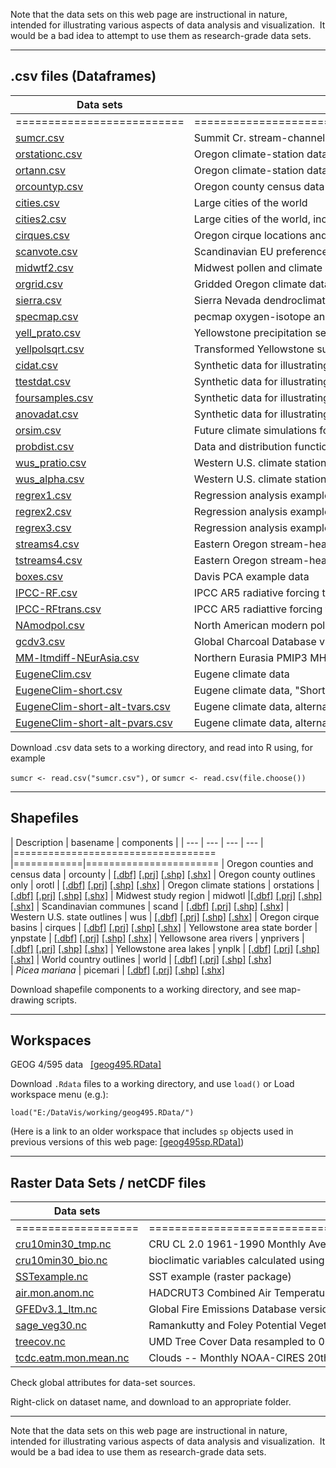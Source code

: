 Note that the data sets on this web page are instructional in nature, intended for illustrating various aspects of data analysis and visualization.  It would be a bad idea to attempt to use them as research-grade data sets.

----

##  .csv files (Dataframes) ##

| Data sets | Description |
|---|---|
| ==========================|=============================================================================|
| [sumcr.csv](https://pjbartlein.github.io/GeogDataAnalysis/data/csv/sumcr.csv) | Summit Cr. stream-channel data |
| [orstationc.csv](https://pjbartlein.github.io/GeogDataAnalysis/data/csv/orstationc.csv) |Oregon climate-station data
| [ortann.csv](https://pjbartlein.github.io/GeogDataAnalysis/data/csv/ortann.csv) | Oregon climate-station data, annual temperatures only
| [orcountyp.csv](https://pjbartlein.github.io/GeogDataAnalysis/data/csv/orcountyp.csv) | Oregon county census data
| [cities.csv](https://pjbartlein.github.io/GeogDataAnalysis/data/csv/cities.csv) | Large cities of the world |
| [cities2.csv](https://pjbartlein.github.io/GeogDataAnalysis/data/csv/cities2.csv) | Large cities of the world, including country names
| [cirques.csv](https://pjbartlein.github.io/GeogDataAnalysis/data/csv/cirques.csv) | Oregon cirque locations and elevations
| [scanvote.csv](https://pjbartlein.github.io/GeogDataAnalysis/data/csv/scanvote.csv) | Scandinavian EU preference votes
| [midwtf2.csv](https://pjbartlein.github.io/GeogDataAnalysis/data/csv/midwtf2.csv) | Midwest pollen and climate data
| [orgrid.csv](https://pjbartlein.github.io/GeogDataAnalysis/data/csv/orgrid.csv) | Gridded Oregon climate data  
| [sierra.csv](https://pjbartlein.github.io/GeogDataAnalysis/data/csv/sierra.csv) | Sierra Nevada dendroclimatological reconstructions
| [specmap.csv](https://pjbartlein.github.io/GeogDataAnalysis/data/csv/specmap.csv) | pecmap oxygen-isotope and insolation data
| [yell\_prato.csv](https://pjbartlein.github.io/GeogDataAnalysis/data/csv/yell_pratio.csv) | Yellowstone precipitation seasonality data
| [yellpolsqrt.csv](https://pjbartlein.github.io/GeogDataAnalysis/data/csv/yellpolsqrt.csv) | Transformed Yellowstone surface-sample pollen data
| [cidat.csv](https://pjbartlein.github.io/GeogDataAnalysis/data/csv/cidat.csv) | Synthetic data for illustrating confidence intervals
| [ttestdat.csv](https://pjbartlein.github.io/GeogDataAnalysis/data/csv/ttestdat.csv) | Synthetic data for illustrating t-tests
| [foursamples.csv](https://pjbartlein.github.io/GeogDataAnalysis/data/csv/foursamples.csv) | Synthetic data for illustrating t-tests
| [anovadat.csv](https://pjbartlein.github.io/GeogDataAnalysis/data/csv/anovadat.csv) | Synthetic data for illustrating analysis of variance
| [orsim.csv](https://pjbartlein.github.io/GeogDataAnalysis/data/csv/orsim.csv) | Future climate simulations for Oregon
| [probdist.csv](https://pjbartlein.github.io/GeogDataAnalysis/data/csv/probdist.csv) | Data and distribution functions for various distributions
| [wus\_pratio.csv](https://pjbartlein.github.io/GeogDataAnalysis/data/csv/wus_pratio.csv) | Western U.S. climate station precipitation ratios
| [wus\_alpha.csv](https://pjbartlein.github.io/GeogDataAnalysis/data/csv/wus_alpha.csv) |Western U.S. climate station AE/PE ratios (alpha) |
| [regrex1.csv](https://pjbartlein.github.io/GeogDataAnalysis/data/csv/regrex1.csv) | Regression analysis example data set 1
| [regrex2.csv](https://pjbartlein.github.io/GeogDataAnalysis/data/csv/regrex2.csv) | Regression analysis example data set 2
| [regrex3.csv](https://pjbartlein.github.io/GeogDataAnalysis/data/csv/regrex3.csv) | Regression analysis example data set 3
| [streams4.csv](https://pjbartlein.github.io/GeogDataAnalysis/data/csv/streams4.csv) | Eastern Oregon stream-health geomorphic data
| [tstreams4.csv](https://pjbartlein.github.io/GeogDataAnalysis/data/csv/tstreams4.csv) | Eastern Oregon stream-health geomorphic data\--transformed values
| [boxes.csv](https://pjbartlein.github.io/GeogDataAnalysis/data/csv/boxes.csv) | Davis PCA example data
| [IPCC-RF.csv](https://pjbartlein.github.io/GeogDataAnalysis/data/csv/IPCC-RF.csv) | IPCC AR5 radiative forcing time series
| [IPCC-RFtrans.csv](https://pjbartlein.github.io/GeogDataAnalysis/data/csv/IPCC-RFtrans.csv) | IPCC AR5 radiattive forcing time series\--transformed values
| [NAmodpol.csv](https://pjbartlein.github.io/GeogDataAnalysis/data/csv/NAmodpol.csv) | North American modern pollen data  
| [gcdv3.csv](https://pjbartlein.github.io/GeogDataAnalysis/data/csv/gcdv3.csv) | Global Charcoal Database v3
| [MM-ltmdiff-NEurAsia.csv](https://pjbartlein.github.io/GeogDataAnalysis/data/csv/MM-ltmdiff-NEurAsia.csv) | Northern Eurasia PMIP3 MH area averages
| [EugeneClim.csv](https://pjbartlein.github.io/GeogDataAnalysis/data/csv/EugeneClim.csv) | Eugene climate data
| [EugeneClim-short.csv](https://pjbartlein.github.io/GeogDataAnalysis/data/csv/EugeneClim-short.csv) | Eugene climate data, "Short" .csv file
| [EugeneClim-short-alt-tvars.csv](https://pjbartlein.github.io/GeogDataAnalysis/data/csv/EugeneClim-short-alt-tvars.csv) | Eugene climate data, alternative layout tvars
| [EugeneClim-short-alt-pvars.csv](https://pjbartlein.github.io/GeogDataAnalysis/data/csv/EugeneClim-short-alt-pvars.csv) | Eugene climate data, alternative layout pvars


Download .csv data sets to a working directory, and read into R using, for example

`sumcr <- read.csv("sumcr.csv"),` or 
`sumcr <- read.csv(file.choose())`

----

## Shapefiles ##

| Description | basename | components |
| --- | --- | --- | --- | 
|=================================== |============|=======================
| Oregon counties and census data | orcounty | [[.dbf]](https://pjbartlein.github.io/GeogDataAnalysis/data/shp/orcounty.dbf)   [[.prj]](https://pjbartlein.github.io/GeogDataAnalysis/data/shp/orcounty.prj)  [[.shp]](https://pjbartlein.github.io/GeogDataAnalysis/data/shp/orcounty.shp) [[.shx]](https://pjbartlein.github.io/GeogDataAnalysis/data/shp/orcounty.shx)
| Oregon county outlines only | orotl | [[.dbf]](https://pjbartlein.github.io/GeogDataAnalysis/data/shp/orotl.dbf) [[.prj]](https://pjbartlein.github.io/GeogDataAnalysis/data/shp/orotl.prj) [[.shp]](https://pjbartlein.github.io/GeogDataAnalysis/data/shp/orotl.shp) [[.shx]](https://pjbartlein.github.io/GeogDataAnalysis/data/shp/orotl.shx)
| Oregon climate stations | orstations | [[.dbf]](https://pjbartlein.github.io/GeogDataAnalysis/data/shp/orstations.dbf) [[.prj]](https://pjbartlein.github.io/GeogDataAnalysis/data/shp/orstations.prj) [[.shp]](https://pjbartlein.github.io/GeogDataAnalysis/data/shp/orstations.shp) [[.shx]](https://pjbartlein.github.io/GeogDataAnalysis/data/shp/orstations.shx)
| Midwest study region | midwotl |[[.dbf]](https://pjbartlein.github.io/GeogDataAnalysis/data/shp/midwotl.dbf) [[.prj]](https://pjbartlein.github.io/GeogDataAnalysis/data/shp/midwotl.prj) [[.shp]](https://pjbartlein.github.io/GeogDataAnalysis/data/shp/midwotl.shp) [[.shx]](https://pjbartlein.github.io/GeogDataAnalysis/data/shp/midwotl.shx)
| Scandinavian communes | scand | [[.dbf]](https://pjbartlein.github.io/GeogDataAnalysis/data/shp/scand.dbf) [[.prj]](https://pjbartlein.github.io/GeogDataAnalysis/data/shp/scand.prj) [[.shp]](https://pjbartlein.github.io/GeogDataAnalysis/data/shp/scand.shp) [[.shx]](https://pjbartlein.github.io/GeogDataAnalysis/data/shp/scand.shx)
| Western U.S. state outlines | wus | [[.dbf]](https://pjbartlein.github.io/GeogDataAnalysis/data/shp/wus.dbf) [[.prj]](https://pjbartlein.github.io/GeogDataAnalysis/data/shp/wus.prj) [[.shp]](https://pjbartlein.github.io/GeogDataAnalysis/data/shp/wus.shp) [[.shx]](https://pjbartlein.github.io/GeogDataAnalysis/data/shp/wus.shx)
| Oregon cirque basins | cirques | [[.dbf]](https://pjbartlein.github.io/GeogDataAnalysis/data/shp/cirques.dbf) [[.prj]](https://pjbartlein.github.io/GeogDataAnalysis/data/shp/cirques.prj) [[.shp]](https://pjbartlein.github.io/GeogDataAnalysis/data/shp/cirques.shp) [[.shx]](https://pjbartlein.github.io/GeogDataAnalysis/data/shp/cirques.shx)
| Yellowstone area state border | ynpstate | [[.dbf]](https://pjbartlein.github.io/GeogDataAnalysis/data/shp/ynpstate.dbf) [[.prj]](https://pjbartlein.github.io/GeogDataAnalysis/data/shp/ynpstate.prj) [[.shp]](https://pjbartlein.github.io/GeogDataAnalysis/data/shp/ynpstate.shp) [[.shx]](https://pjbartlein.github.io/GeogDataAnalysis/data/shp/ynpstate.shx)
| Yellowsone area rivers | ynprivers | [[.dbf]](https://pjbartlein.github.io/GeogDataAnalysis/data/shp/ynprivers.dbf) [[.prj]](https://pjbartlein.github.io/GeogDataAnalysis/data/shp/ynprivers.prj) [[.shp]](https://pjbartlein.github.io/GeogDataAnalysis/data/shp/ynprivers.shp) [[.shx]](https://pjbartlein.github.io/GeogDataAnalysis/data/shp/ynprivers.shx)
| Yellowstone area lakes | ynplk | [[.dbf]](https://pjbartlein.github.io/GeogDataAnalysis/data/shp/ynplk.dbf) [[.prj]](https://pjbartlein.github.io/GeogDataAnalysis/data/shp/ynplk.prj) [[.shp]](https://pjbartlein.github.io/GeogDataAnalysis/data/shp/ynplk.shp) [[.shx]](https://pjbartlein.github.io/GeogDataAnalysis/data/shp/ynplk.shx)
| World country outlines | world | [[.dbf]](https://pjbartlein.github.io/GeogDataAnalysis/data/shp/world.dbf) [[.prj]](https://pjbartlein.github.io/GeogDataAnalysis/data/shp/world.prj) [[.shp]](https://pjbartlein.github.io/GeogDataAnalysis/data/shp/world.shp) [[.shx]](https://pjbartlein.github.io/GeogDataAnalysis/data/shp/world.shx)  
| *Picea mariana* | picemari | [[.dbf]](https://pjbartlein.github.io/GeogDataAnalysis/data/shp/picemari.dbf) [[.prj]](https://pjbartlein.github.io/GeogDataAnalysis/data/shp/picemari.prj) [[.shp]](https://pjbartlein.github.io/GeogDataAnalysis/data/shp/picemari.shp) [[.shx]](https://pjbartlein.github.io/GeogDataAnalysis/data/shp/picemari.shx)                                           

Download shapefile components to a working directory, and see map-drawing scripts.

----

## Workspaces

GEOG 4/595 data       [[geog495.RData]](https://pjbartlein.github.io/GeogDataAnalysis/data/Rdata/geog495.RData)

Download `.Rdata` files to a working directory, and use `load()` or Load workspace menu (e.g.):

`load("E:/DataVis/working/geog495.RData/")`

(Here is a link to an older workspace that includes `sp` objects used in previous versions of this web page: [[geog495sp.RData]](https://pjbartlein.github.io/GeogDataAnalysis/data/Rdata/geog495sp.RData))

----

## Raster Data Sets / netCDF files ##

| Data sets | Description |
|---|---|
| ===================|==================================================================================|
| [cru10min30\_tmp.nc](https://pjbartlein.github.io/GeogDataAnalysis/data/raster/cru10min30_tmp.nc) | CRU CL 2.0 1961-1990 Monthly Averages (0.5-deg subset)
| [cru10min30\_bio.nc](https://pjbartlein.github.io/GeogDataAnalysis/data/raster/cru10min30_bio.nc) | bioclimatic variables calculated using the CRU CL 2.0 data
| [SSTexample.nc](https://pjbartlein.github.io/GeogDataAnalysis/data/raster/SSTexample.nc) | SST example (raster package)
| [air.mon.anom.nc](https://pjbartlein.github.io/GeogDataAnalysis/data/raster/air.mon.anom.nc) | HADCRUT3 Combined Air Temperature/SST Anomaly Variance Adjusted
| [GFEDv3.1\_ltm.nc](https://pjbartlein.github.io/GeogDataAnalysis/data/raster/GFEDv3.1_ltm.nc) | Global Fire Emissions Database version 3.1 (GFEDv3.1)
| [sage\_veg30.nc](https://pjbartlein.github.io/GeogDataAnalysis/data/raster/sage_veg30.nc) | Ramankutty and Foley Potential Vegetation Type (Univ. Wisc. SAGE)
| [treecov.nc](https://pjbartlein.github.io/GeogDataAnalysis/data/raster/treecov.nc) | UMD Tree Cover Data resampled to 0.5-degrees
| [tcdc.eatm.mon.mean.nc](https://pjbartlein.github.io/GeogDataAnalysis/data/raster/tcdc.eatm.mon.mean.nc) | Clouds \-- Monthly NOAA-CIRES 20th Century Reanalysis V2

Check global attributes for data-set sources.

Right-click on dataset name, and download to an appropriate folder.

------------------------------------------------------------------------

Note that the data sets on this web page are instructional in nature, intended for illustrating various aspects of data analysis and visualization.  It would be a bad idea to use them as research-grade data sets.

 
